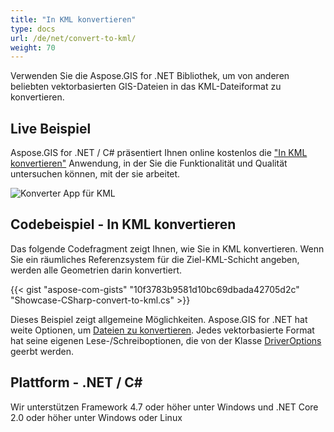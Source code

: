 ```yaml
---
title: "In KML konvertieren"
type: docs
url: /de/net/convert-to-kml/
weight: 70
---
```


Verwenden Sie die Aspose.GIS for .NET Bibliothek, um von anderen beliebten vektorbasierten GIS-Dateien in das KML-Dateiformat zu konvertieren.

## **Live Beispiel**

Aspose.GIS for .NET / C# präsentiert Ihnen online kostenlos die ["In KML konvertieren"](https://products.aspose.app/gis/conversion/convert-to-kml) Anwendung, in der Sie die Funktionalität und Qualität untersuchen können, mit der sie arbeitet.

![Konverter App für KML](conversion.png)

## **Codebeispiel - In KML konvertieren**

Das folgende Codefragment zeigt Ihnen, wie Sie in KML konvertieren. Wenn Sie ein räumliches Referenzsystem für die Ziel-KML-Schicht angeben, werden alle Geometrien darin konvertiert. 

{{< gist "aspose-com-gists" "10f3783b9581d10bc69dbada42705d2c" "Showcase-CSharp-convert-to-kml.cs" >}}

Dieses Beispiel zeigt allgemeine Möglichkeiten. Aspose.GIS for .NET hat weite Optionen, um [Dateien zu konvertieren](https://docs.aspose.com/gis/net/vector-layers/). Jedes vektorbasierte Format hat seine eigenen Lese-/Schreiboptionen, die von der Klasse [DriverOptions](https://reference.aspose.com/gis/net/aspose.gis/driveroptions) geerbt werden.

## **Plattform - .NET / C#**

Wir unterstützen Framework 4.7 oder höher unter Windows und .NET Core 2.0 oder höher unter Windows oder Linux
